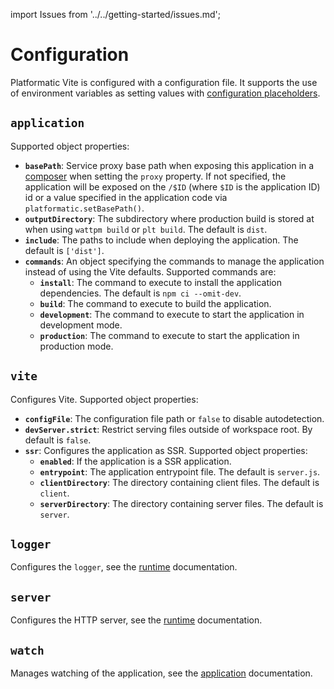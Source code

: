 import Issues from '../../getting-started/issues.md';

# Configuration

Platformatic Vite is configured with a configuration file. It supports the use
of environment variables as setting values with [configuration placeholders](#configuration-placeholders).

## `application`

Supported object properties:

- **`basePath`**: Service proxy base path when exposing this application in a [composer](../composer/configuration.md) when setting the `proxy` property. If not specified, the application will be exposed on the `/$ID` (where `$ID` is the application ID) id or a value specified in the application code via `platformatic.setBasePath()`.
- **`outputDirectory`**: The subdirectory where production build is stored at when using `wattpm build` or `plt build`. The default is `dist`.
- **`include`**: The paths to include when deploying the application. The default is `['dist']`.
- **`commands`**: An object specifying the commands to manage the application instead of using the Vite defaults. Supported commands are:
  - **`install`**: The command to execute to install the application dependencies. The default is `npm ci --omit-dev`.
  - **`build`**: The command to execute to build the application.
  - **`development`**: The command to execute to start the application in development mode.
  - **`production`**: The command to execute to start the application in production mode.

## `vite`

Configures Vite. Supported object properties:

- **`configFile`**: The configuration file path or `false` to disable autodetection.
- **`devServer.strict`**: Restrict serving files outside of workspace root. By default is `false`.
- **`ssr`**: Configures the application as SSR. Supported object properties:
  - **`enabled`**: If the application is a SSR application.
  - **`entrypoint`**: The application entrypoint file. The default is `server.js`.
  - **`clientDirectory`**: The directory containing client files. The default is `client`.
  - **`serverDirectory`**: The directory containing server files. The default is `server`.

## `logger`

Configures the `logger`, see the [runtime](../runtime/configuration.md#logger) documentation.

## `server`

Configures the HTTP server, see the [runtime](../runtime/configuration.md#server) documentation.

## `watch`

Manages watching of the application, see the [application](../service/configuration.md#watch) documentation.

<Issues />
